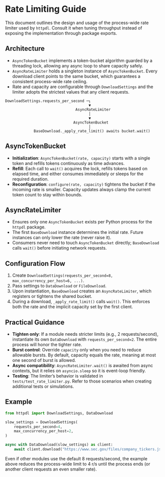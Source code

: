 # Rate Limiting Guide

This document outlines the design and usage of the process-wide rate limiter
used by `httpdl`. Consult it when tuning throughput instead of exposing the
implementation through package exports.

## Architecture

- `AsyncTokenBucket` implements a token-bucket algorithm guarded by a threading
  lock, allowing any async loop to share capacity safely.
- `AsyncRateLimiter` holds a singleton instance of `AsyncTokenBucket`. Every
  download client points to the same bucket, which guarantees a consistent
  process-wide rate ceiling.
- Rate and capacity are configurable through `DownloadSettings` and the limiter
  adopts the strictest values that any client requests.

```
DownloadSettings.requests_per_second ─┐
                                      ▼
                                AsyncRateLimiter
                                      │
                                      ▼
                               AsyncTokenBucket
                                      │
             BaseDownload._apply_rate_limit() awaits bucket.wait()
```

## AsyncTokenBucket

- **Initialization**: `AsyncTokenBucket(rate, capacity)` starts with a single
  token and refills tokens continuously as time advances.
- **Refill**: Each call to `wait()` acquires the lock, refills tokens based on
  elapsed time, and either consumes immediately or sleeps for the required
  duration.
- **Reconfiguration**: `configure(rate, capacity)` tightens the bucket if the
  incoming rate is smaller. Capacity updates always clamp the current token
  count to stay within bounds.

## AsyncRateLimiter

- Ensures only one `AsyncTokenBucket` exists per Python process for the
  `httpdl` package.
- The first `BaseDownload` instance determines the initial rate. Future
  instances can only lower the rate (never raise it).
- Consumers never need to touch `AsyncTokenBucket` directly; `BaseDownload`
  calls `wait()` before initiating network requests.

## Configuration Flow

1. Create `DownloadSettings(requests_per_second=8, max_concurrency_per_host=6,
   ...)`.
2. Pass settings to `DataDownload` or `FileDownload`.
3. Upon instantiation, `BaseDownload` creates an `AsyncRateLimiter`, which
   registers or tightens the shared bucket.
4. During a download, `_apply_rate_limit()` calls `wait()`. This enforces both
   the rate and the implicit capacity set by the first client.

## Practical Guidance

- **Tighten only**: If a module needs stricter limits (e.g., 2 requests/second),
  instantiate its own `DataDownload` with `requests_per_second=2`. The entire
  process will honor the tighter rate.
- **Burst control**: Override `capacity` only when you need to reduce allowable
  bursts. By default, capacity equals the rate, meaning at most one second of
  burst is allowed.
- **Async compatibility**: `AsyncRateLimiter.wait()` is awaited from async
  contexts, but it relies on `asyncio.sleep` so it is event-loop friendly.
- **Testing**: The limiter’s behavior is validated in `tests/test_rate_limiter.py`.
  Refer to those scenarios when creating additional tests or simulations.

## Example

```python
from httpdl import DownloadSettings, DataDownload

slow_settings = DownloadSettings(
    requests_per_second=4,
    max_concurrency_per_host=2,
)

async with DataDownload(slow_settings) as client:
    await client.download("https://www.sec.gov/files/company_tickers.json")
```

Even if other modules use the default 8 requests/second, the example above
reduces the process-wide limit to 4 r/s until the process ends (or another
client requests an even smaller rate).
